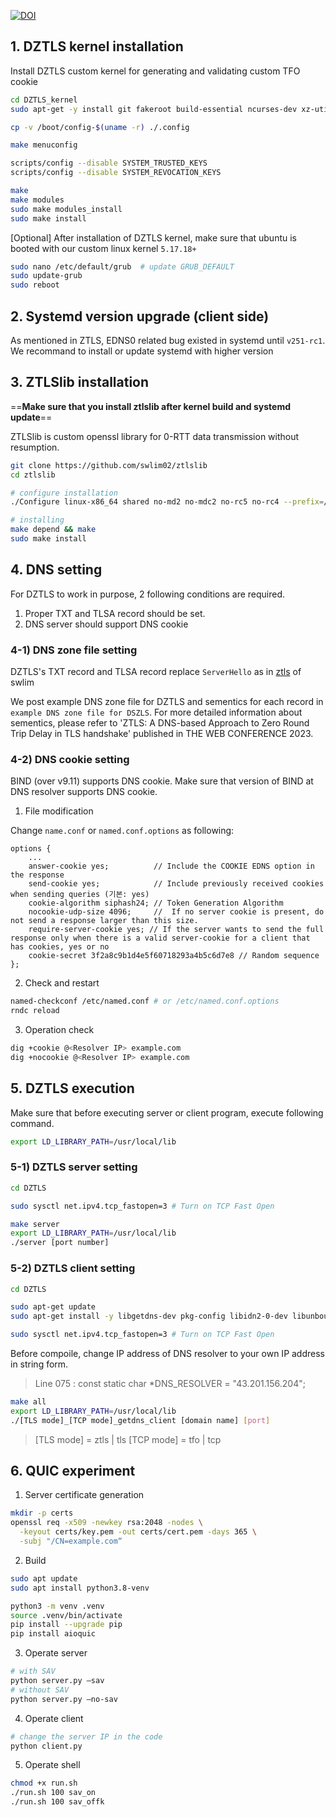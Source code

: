 [![DOI](https://zenodo.org/badge/1071344445.svg)](https://doi.org/10.5281/zenodo.17294189)

## 1. DZTLS kernel installation

Install DZTLS custom kernel for generating and validating custom TFO cookie

``` bash
cd DZTLS_kernel
sudo apt-get -y install git fakeroot build-essential ncurses-dev xz-utils libssl-dev bc flex libelf-dev bison dwarves zstd

cp -v /boot/config-$(uname -r) ./.config 

make menuconfig

scripts/config --disable SYSTEM_TRUSTED_KEYS 
scripts/config --disable SYSTEM_REVOCATION_KEYS

make
make modules
sudo make modules_install
sudo make install
```

[Optional] After installation of DZTLS kernel, make sure that ubuntu is booted with our custom linux kernel `5.17.18+`

``` bash
sudo nano /etc/default/grub  # update GRUB_DEFAULT
sudo update-grub
sudo reboot
```

## 2. Systemd version upgrade (client side)

As mentioned in ZTLS, EDNS0 related bug existed in systemd until `v251-rc1`. We recommand to install or update systemd with higher version

## 3. ZTLSlib installation

==**Make sure that you install ztlslib after kernel build and systemd update**==

ZTLSlib is custom openssl library for 0-RTT data transmission without resumption.

``` bash
git clone https://github.com/swlim02/ztlslib
cd ztlslib

# configure installation
./Configure linux-x86_64 shared no-md2 no-mdc2 no-rc5 no-rc4 --prefix=/usr/local

# installing
make depend && make
sudo make install
```

## 4. DNS setting

For DZTLS to work in purpose, 2 following conditions are required.
1. Proper TXT and TLSA record should be set.
2. DNS server should support DNS cookie

### 4-1) DNS zone file setting

DZTLS's TXT record and TLSA record replace `ServerHello` as in [ztls](https://github.com/swlim02/ztls) of swlim

We post example DNS zone file for DZTLS and sementics for each record in `example DNS zone file for DSZLS`.
For more detailed information about sementics, please refer to 'ZTLS: A DNS-based Approach to Zero Round Trip Delay in TLS handshake' published in THE WEB CONFERENCE 2023.

### 4-2) DNS cookie setting

BIND (over v9.11) supports DNS cookie. Make sure that version of BIND at DNS resolver supports DNS cookie.

1. File modification

Change `name.conf` or `named.conf.options` as following:
``` 
options {
    ...
    answer-cookie yes;          // Include the COOKIE EDNS option in the response
    send-cookie yes;            // Include previously received cookies when sending queries (기본: yes)
    cookie-algorithm siphash24; // Token Generation Algorithm
    nocookie-udp-size 4096;     //  If no server cookie is present, do not send a response larger than this size.
    require-server-cookie yes; // If the server wants to send the full response only when there is a valid server-cookie for a client that has cookies, yes or no
    cookie-secret 3f2a8c9b1d4e5f60718293a4b5c6d7e8 // Random sequence
};
```

2. Check and restart

```bash
named-checkconf /etc/named.conf # or /etc/named.conf.options
rndc reload
```

3. Operation check

```bash
dig +cookie @<Resolver IP> example.com
dig +nocookie @<Resolver IP> example.com
```

## 5. DZTLS execution

Make sure that before executing server or client program, execute following command.
``` bash
export LD_LIBRARY_PATH=/usr/local/lib
```

### 5-1) DZTLS server setting
``` bash
cd DZTLS

sudo sysctl net.ipv4.tcp_fastopen=3 # Turn on TCP Fast Open

make server
export LD_LIBRARY_PATH=/usr/local/lib
./server [port number]
```

### 5-2) DZTLS client setting
``` bash
cd DZTLS

sudo apt-get update
sudo apt-get install -y libgetdns-dev pkg-config libidn2-0-dev libunbound-dev

sudo sysctl net.ipv4.tcp_fastopen=3 # Turn on TCP Fast Open
```

Before compoile, change IP address of DNS resolver to your own IP address in string form.
> Line 075 : const static char *DNS_RESOLVER = "43.201.156.204";

``` bash
make all
export LD_LIBRARY_PATH=/usr/local/lib
./[TLS mode]_[TCP mode]_getdns_client [domain name] [port]
```

> [TLS mode] = ztls | tls
> [TCP mode] = tfo  | tcp


## 6. QUIC experiment

1. Server certificate generation

``` bash
mkdir -p certs
openssl req -x509 -newkey rsa:2048 -nodes \
  -keyout certs/key.pem -out certs/cert.pem -days 365 \
  -subj "/CN=example.com“
```

2. Build

``` bash
sudo apt update
sudo apt install python3.8-venv

python3 -m venv .venv
source .venv/bin/activate
pip install --upgrade pip
pip install aioquic
```

3. Operate server

``` bash
# with SAV
python server.py —sav
# without SAV
python server.py —no-sav
```

4. Operate client

``` bash
# change the server IP in the code
python client.py 
```

5. Operate shell
``` bash
chmod +x run.sh
./run.sh 100 sav_on
./run.sh 100 sav_offk
```
